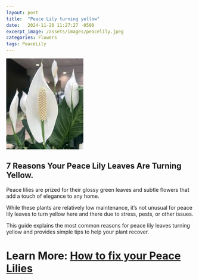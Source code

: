 ```yaml
---
layout: post
title:  "Peace Lily turning yellow"
date:   2024-11-20 11:27:27 -0500
excerpt_image: /assets/images/peacelily.jpeg
categories: Flowers
tags: PeaceLily
---
```


<img src="/assets/images/peacelily.jpeg">

## 7 Reasons Your Peace Lily Leaves Are Turning Yellow.

Peace lilies are prized for their glossy green leaves and subtle flowers that add a touch of elegance to any home. 

While these plants are relatively low maintenance, it’s not unusual for peace lily leaves to turn yellow here and there due to stress, pests, or other issues. 

This guide explains the most common reasons for peace lily leaves turning yellow and provides simple tips to help your plant recover.

# Learn More: [How to fix your Peace Lilies](https://www.bhg.com/peace-lily-leaves-turning-yellow-8715590)